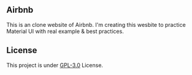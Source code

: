 ## Airbnb

This is an clone website of Airbnb. I'm creating this wesbite to practice Material UI with real example & best practices.

## License

This project is under [GPL-3.0](https://github.com/mrhrifat/airbnb/blob/master/LICENSE.md) License.
